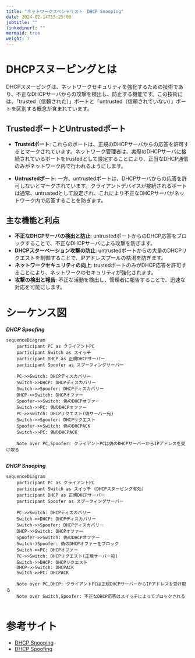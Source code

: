 ```yaml
---
title: "ネットワークスペシャリスト　DHCP Snooping"
date: 2024-02-14T15:25:00
jobtitle: ""
linkedinurl: ""
mermaid: true
weight: 7
---
```


# DHCPスヌーピングとは

DHCPスヌーピングは、ネットワークセキュリティを強化するための技術であり、不正なDHCPサーバからの攻撃を検出し、防止する機能です。この技術には、「trusted（信頼された）」ポートと「untrusted（信頼されていない）」ポートを区別する概念が含まれています。

## TrustedポートとUntrustedポート

- **Trustedポート**: これらのポートは、正規のDHCPサーバからの応答を許可するとマークされています。ネットワーク管理者は、実際のDHCPサーバに接続されているポートをtrustedとして設定することにより、正当なDHCP通信のみがネットワーク内で行われるようにします。

- **Untrustedポート**: 一方、untrustedポートは、DHCPサーバからの応答を許可しないとマークされています。クライアントデバイスが接続されるポートは通常、untrustedとして設定され、これにより不正なDHCPサーバがネットワーク内で応答することを防ぎます。

## 主な機能と利点

- **不正なDHCPサーバの検出と防止**: untrustedポートからのDHCP応答をブロックすることで、不正なDHCPサーバによる攻撃を防ぎます。
- **DHCPスターベーション攻撃の防止**: untrustedポートからの大量のDHCPリクエストを制御することで、IPアドレスプールの枯渇を防ぎます。
- **ネットワークセキュリティの向上**: trustedポートのみがDHCP応答を許可することにより、ネットワークのセキュリティが強化されます。
- **攻撃の検出と報告**: 不正な活動を検出し、管理者に報告することで、迅速な対応を可能にします。


# シーケンス図

***DHCP Spoofing***
```mermaid
sequenceDiagram
    participant PC as クライアントPC
    participant Switch as スイッチ
    participant DHCP as 正規DHCPサーバー
    participant Spoofer as スプーフィングサーバー

    PC->>Switch: DHCPディスカバリー
    Switch->>DHCP: DHCPディスカバリー
    Switch->>Spoofer: DHCPディスカバリー
    DHCP->>Switch: DHCPオファー
    Spoofer->>Switch: 偽のDHCPオファー
    Switch->>PC: 偽のDHCPオファー
    PC->>Switch: DHCPリクエスト(偽サーバー宛)
    Switch->>Spoofer: DHCPリクエスト
    Spoofer->>Switch: 偽のDHCPACK
    Switch->>PC: 偽のDHCPACK

    Note over PC,Spoofer: クライアントPCは偽のDHCPサーバーからIPアドレスを受け取る


```

***DHCP Snooping***

```mermaid
sequenceDiagram
    participant PC as クライアントPC
    participant Switch as スイッチ (DHCPスヌーピング有効)
    participant DHCP as 正規DHCPサーバー
    participant Spoofer as スプーフィングサーバー

    PC->>Switch: DHCPディスカバリー
    Switch->>DHCP: DHCPディスカバリー
    Switch->>Spoofer: DHCPディスカバリー
    DHCP->>Switch: DHCPオファー
    Spoofer->>Switch: 偽のDHCPオファー
    Switch-)Spoofer: 偽のDHCPオファーをブロック
    Switch->>PC: DHCPオファー
    PC->>Switch: DHCPリクエスト(正規サーバー宛)
    Switch->>DHCP: DHCPリクエスト
    DHCP->>Switch: DHCPACK
    Switch->>PC: DHCPACK

    Note over PC,DHCP: クライアントPCは正規DHCPサーバーからIPアドレスを受け取る
    Note over Switch,Spoofer: 不正なDHCP応答はスイッチによってブロックされる


```


# 参考サイト

- [DHCP Snooping](https://www.infraexpert.com/study/dhcp4.htm)
- [DHCP Spoofing](https://www.infraexpert.com/study/dhcpz5.html)